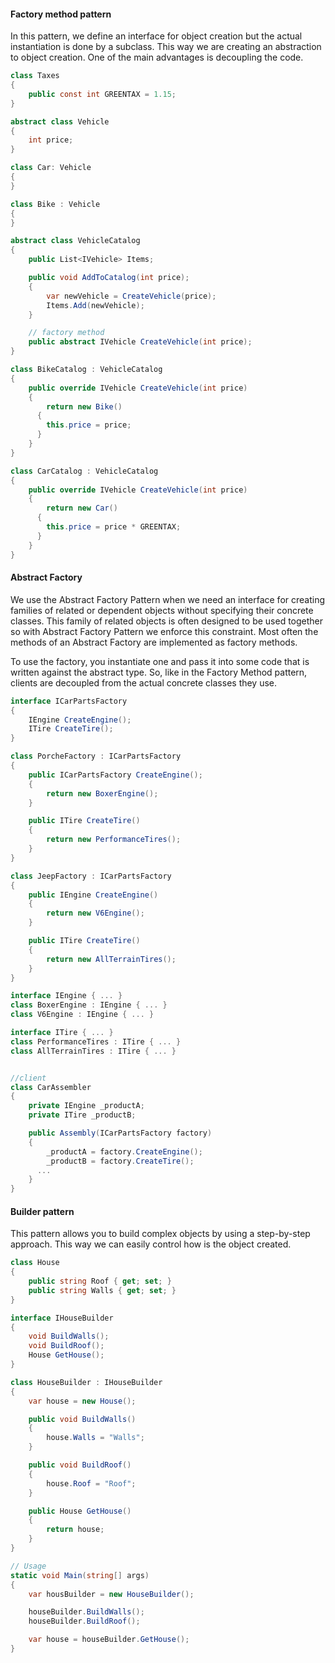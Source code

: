 #### Factory method pattern

In this pattern, we define an interface for object creation but the actual instantiation is done by a subclass. This way we are creating an abstraction to object creation. One of the main advantages is decoupling the code.

```c#
class Taxes
{
    public const int GREENTAX = 1.15;
}

abstract class Vehicle
{
    int price;
}

class Car: Vehicle
{
}

class Bike : Vehicle
{
}

abstract class VehicleCatalog
{
    public List<IVehicle> Items;

    public void AddToCatalog(int price);
    {
        var newVehicle = CreateVehicle(price);
        Items.Add(newVehicle);
    }

    // factory method
    public abstract IVehicle CreateVehicle(int price);
}

class BikeCatalog : VehicleCatalog
{
    public override IVehicle CreateVehicle(int price)
    {
        return new Bike()
	  {
		this.price = price;
	  }
    }
}

class CarCatalog : VehicleCatalog
{
    public override IVehicle CreateVehicle(int price)
    {
        return new Car()
	  {
		this.price = price * GREENTAX;
	  }
    }
}
```



#### Abstract Factory

We use the Abstract Factory Pattern when we need an interface for creating families of related or dependent objects without specifying their concrete classes. This family of related objects is often designed to be used together so with Abstract Factory Pattern we enforce this constraint. Most often the methods of an Abstract Factory are implemented as factory methods.

To use the factory, you instantiate one and pass it into some code that is written against the abstract type. So, like in the Factory Method pattern, clients are decoupled from the actual concrete classes they use.

```c#
interface ICarPartsFactory
{
    IEngine CreateEngine();
    ITire CreateTire();
}

class PorcheFactory : ICarPartsFactory
{
    public ICarPartsFactory CreateEngine();
    {
        return new BoxerEngine();
    }

    public ITire CreateTire()
    {
        return new PerformanceTires();
    }
}

class JeepFactory : ICarPartsFactory
{
    public IEngine CreateEngine()
    {
        return new V6Engine();
    }

    public ITire CreateTire()
    {
        return new AllTerrainTires();
    }
}

interface IEngine { ... }
class BoxerEngine : IEngine { ... }
class V6Engine : IEngine { ... }

interface ITire { ... }
class PerformanceTires : ITire { ... }
class AllTerrainTires : ITire { ... }


//client
class CarAssembler
{
    private IEngine _productA;
    private ITire _productB;

    public Assembly(ICarPartsFactory factory)
    {
        _productA = factory.CreateEngine();
        _productB = factory.CreateTire();
	  ...
    }
}
```



#### Builder pattern

This pattern allows you to build complex objects by using a step-by-step approach. This way we can easily control how is the object created.

```c#
class House
{
	public string Roof { get; set; }
    public string Walls { get; set; }
}

interface IHouseBuilder
{
    void BuildWalls();
    void BuildRoof();
    House GetHouse();
}

class HouseBuilder : IHouseBuilder
{
    var house = new House();

    public void BuildWalls()
    {
        house.Walls = "Walls";
    }

    public void BuildRoof()
    {
        house.Roof = "Roof";
    }

    public House GetHouse()
    {
        return house;
    }
}

// Usage
static void Main(string[] args)
{
    var housBuilder = new HouseBuilder();

    houseBuilder.BuildWalls();
    houseBuilder.BuildRoof();

    var house = houseBuilder.GetHouse();
}

```
